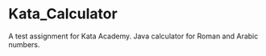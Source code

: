 # Kata_Calculator
A test assignment for Kata Academy. Java calculator for Roman and Arabic numbers.
